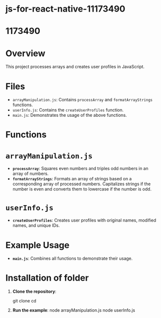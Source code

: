 # js-for-react-native-11173490


# 1173490
# Overview

This project processes arrays and creates user profiles in JavaScript.

# Files

- `arrayManipulation.js`: Contains `processArray` and `formatArrayStrings` functions.
- `userInfo.js`: Contains the `createUserProfiles` function.
- `main.js`: Demonstrates the usage of the above functions.

# Functions

# `arrayManipulation.js`

- **`processArray`**: Squares even numbers and triples odd numbers in an array of numbers.
- **`formatArrayStrings`**: Formats an array of strings based on a corresponding array of processed numbers. Capitalizes strings if the number is even and converts them to lowercase if the number is odd.

# `userInfo.js`

- **`createUserProfiles`**: Creates user profiles with original names, modified names, and unique IDs.

# Example Usage

- **`main.js`**: Combines all functions to demonstrate their usage.

# Installation of folder

1. **Clone the repository**:
   
   git clone <repository-url>
   cd <repository-directory>
   

2. **Run the example**:
    node arrayManipulation.js
   node userInfo.js
   